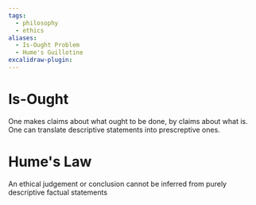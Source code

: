 ```yaml
---
tags:
  - philosophy
  - ethics
aliases:
  - Is-Ought Problem
  - Hume's Guillotine
excalidraw-plugin:
---
```

# Is-Ought
One makes claims about what ought to be done, by claims about what is.
One can translate descriptive statements into prescreptive ones.
# Hume's Law
An ethical judgement or conclusion cannot be inferred from purely descriptive factual statements
